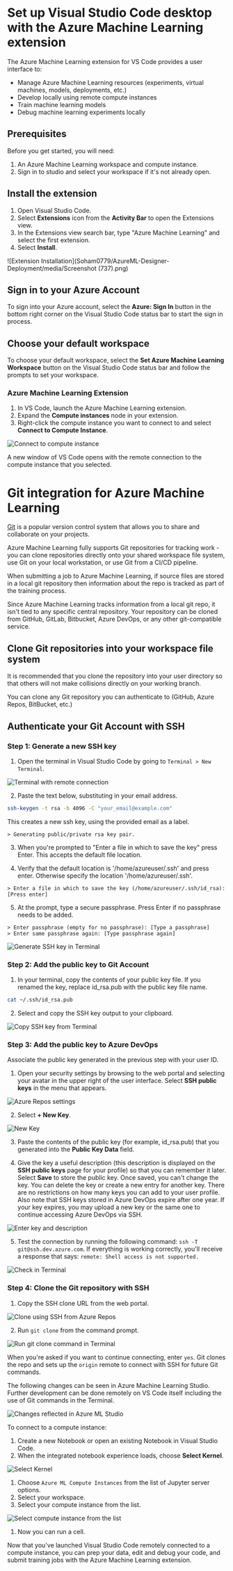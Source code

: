 # Set up Visual Studio Code desktop with the Azure Machine Learning extension

The Azure Machine Learning extension for VS Code provides a user interface to:

- Manage Azure Machine Learning resources (experiments, virtual machines, models, deployments, etc.)
- Develop locally using remote compute instances
- Train machine learning models
- Debug machine learning experiments locally

## Prerequisites

Before you get started, you will need:

1. An Azure Machine Learning workspace and compute instance.
1. Sign in to studio and select your workspace if it's not already open.

## Install the extension

1. Open Visual Studio Code.
1. Select **Extensions** icon from the **Activity Bar** to open the Extensions view.
1. In the Extensions view search bar, type "Azure Machine Learning" and select the first extension.
1. Select **Install**.

![Extension Installation](Soham0779/AzureML-Designer-Deployment/media/Screenshot (737).png)


## Sign in to your Azure Account

To sign into your Azure account, select the **Azure: Sign In** button in the bottom right corner on the Visual Studio Code status bar to start the sign in process.

## Choose your default workspace

To choose your default workspace, select the **Set Azure Machine Learning Workspace** button on the Visual Studio Code status bar and follow the prompts to set your workspace.

### Azure Machine Learning Extension

1. In VS Code, launch the Azure Machine Learning extension.
1. Expand the **Compute instances** node in your extension.
1. Right-click the compute instance you want to connect to and select **Connect to Compute Instance**.

![Connect to compute instance](<media/2023-06-12 (1).png>)

A new window of VS Code opens with the remote connection to the compute instance that you selected.

# Git integration for Azure Machine Learning

[Git](https://git-scm.com/) is a popular version control system that allows you to share and collaborate on your projects.

Azure Machine Learning fully supports Git repositories for tracking work - you can clone repositories directly onto your shared workspace file system, use Git on your local workstation, or use Git from a CI/CD pipeline.

When submitting a job to Azure Machine Learning, if source files are stored in a local git repository then information about the repo is tracked as part of the training process.

Since Azure Machine Learning tracks information from a local git repo, it isn't tied to any specific central repository. Your repository can be cloned from GitHub, GitLab, Bitbucket, Azure DevOps, or any other git-compatible service.

## Clone Git repositories into your workspace file system

It is recommended that you clone the repository into your user directory so that others will not make collisions directly on your working branch.

You can clone any Git repository you can authenticate to (GitHub, Azure Repos, BitBucket, etc.)

## Authenticate your Git Account with SSH

### Step 1: Generate a new SSH key

1. Open the terminal in Visual Studio Code by going to `Terminal > New Terminal`.

![Terminal with remote connection](<media/2023-06-12 (2).png>)

2. Paste the text below, substituting in your email address.

```bash
ssh-keygen -t rsa -b 4096 -C "your_email@example.com"
```

This creates a new ssh key, using the provided email as a label.

```
> Generating public/private rsa key pair.
```

3. When you're prompted to "Enter a file in which to save the key" press Enter. This accepts the default file location.

4. Verify that the default location is '/home/azureuser/.ssh' and press enter. Otherwise specify the location '/home/azureuser/.ssh'.

```
> Enter a file in which to save the key (/home/azureuser/.ssh/id_rsa): [Press enter]
```

5. At the prompt, type a secure passphrase. Press Enter if no passphrase needs to be added.

```
> Enter passphrase (empty for no passphrase): [Type a passphrase]
> Enter same passphrase again: [Type passphrase again]
```

![Generate SSH key in Terminal](<media/2023-06-12 (3).png>)

### Step 2: Add the public key to Git Account

1. In your terminal, copy the contents of your public key file. If you renamed the key, replace id_rsa.pub with the public key file name.

```bash
cat ~/.ssh/id_rsa.pub
```

2. Select and copy the SSH key output to your clipboard.

![Copy SSH key from Terminal](<media/2023-06-12 (5).png>)

### Step 3: Add the public key to Azure DevOps

Associate the public key generated in the previous step with your user ID.

1. Open your security settings by browsing to the web portal and selecting your avatar in the upper right of the
   user interface. Select **SSH public keys** in the menu that appears.

![Azure Repos settings](<media/2023-06-12 (6).png>)

2. Select **+ New Key**.

![New Key](<media/2023-06-12 (7).png>)

3. Paste the contents of the public key (for example, id_rsa.pub) that you generated into the **Public Key Data** field.

4. Give the key a useful description (this description is displayed on the **SSH public keys** page for your profile) so that you can remember it later. Select **Save** to store the public key.
   Once saved, you can't change the key. You can delete the key or create a new entry for another key. There are no restrictions on how many keys you can add to your user profile. Also note that SSH keys stored in Azure DevOps expire after one year. If your key expires, you may upload a new key or the same one to continue accessing Azure DevOps via SSH.

![Enter key and description](<media/2023-06-12 (8).png>)

5. Test the connection by running the following command: `ssh -T git@ssh.dev.azure.com`.
   If everything is working correctly, you'll receive a response that says: `remote: Shell access is not supported.`

![Check in Terminal](<media/2023-06-12 (9).png>)

### Step 4: Clone the Git repository with SSH

1. Copy the SSH clone URL from the web portal.

![Clone using SSH from Azure Repos](<media/2023-06-12 (10).png>)

2. Run `git clone` from the command prompt.

![Run git clone command in Terminal](<media/2023-06-12 (12).png>)

When you're asked if you want to continue connecting, enter `yes`. Git clones the repo and sets up the `origin` remote to connect with SSH for future Git commands.

The following changes can be seen in Azure Machine Learning Studio. Further development can be done remotely on VS Code itself including the use of Git commands in the Terminal.

![Changes reflected in Azure ML Studio](media/2023-06-13.png)

To connect to a compute instance:

1. Create a new Notebook or open an existing Notebook in Visual Studio Code.
1. When the integrated notebook experience loads, choose **Select Kernel**.

![Select Kernel](<media/2023-06-13 (1).png>)

1. Choose `Azure ML Compute Instances` from the list of Jupyter server options.
1. Select your workspace.
1. Select your compute instance from the list.

![Select compute instance from the list](<media/2023-06-13 (2).png>)

1. Now you can run a cell.

Now that you've launched Visual Studio Code remotely connected to a compute instance, you can prep your data, edit and debug your code, and submit training jobs with the Azure Machine Learning extension.
